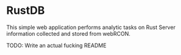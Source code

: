 # RustDB
This simple web application performs analytic tasks on Rust Server information collected and stored from webRCON.

TODO: Write an actual fucking README